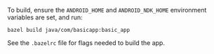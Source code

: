 To build, ensure the `ANDROID_HOME` and `ANDROID_NDK_HOME` environment variables are set, and run:

```
bazel build java/com/basicapp:basic_app
```

See the `.bazelrc` file for flags needed to build the app.